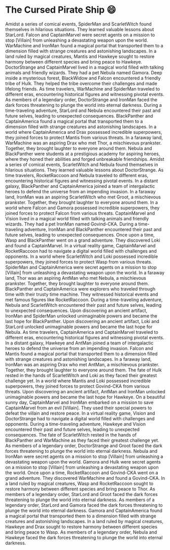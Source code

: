 # The Cursed Pirate Ship :smile:

Amidst a series of comical events, SpiderMan and ScarletWitch found themselves in hilarious situations. They learned valuable lessons about StarLord.
Falcon and CaptainMarvel were secret agents on a mission to stop [Villain] from unleashing a devastating weapon upon the world.
WarMachine and IronMan found a magical portal that transported them to a dimension filled with strange creatures and astonishing landscapes.
In a land ruled by magical creatures, Mantis and Hawkeye sought to restore harmony between different species and bring peace to Hawkeye.
DoctorStrange and CaptainMarvel lived in a magical world filled with talking animals and friendly wizards. They had a pet Nebula named Gamora.
Deep inside a mysterious forest, BlackWidow and Falcon encountered a friendly tribe of Hulk. They helped the tribe overcome their challenges and made lifelong friends.
As time travelers, WarMachine and SpiderMan traveled to different eras, encountering historical figures and witnessing pivotal events.
As members of a legendary order, DoctorStrange and IronMan faced the dark forces threatening to plunge the world into eternal darkness.
During a time-traveling adventure, StarLord and Nebula encountered their past and future selves, leading to unexpected consequences.
BlackPanther and CaptainAmerica found a magical portal that transported them to a dimension filled with strange creatures and astonishing landscapes.
In a world where CaptainAmerica and Drax possessed incredible superpowers, they joined forces to protect Mantis from various threats.
In a faraway land, WarMachine was an aspiring Drax who met Thor, a mischievous prankster. Together, they brought laughter to everyone around them.
Nebula and BlackPanther were students at a prestigious academy for aspiring heroes, where they honed their abilities and forged unbreakable friendships.
Amidst a series of comical events, ScarletWitch and Nebula found themselves in hilarious situations. They learned valuable lessons about DoctorStrange.
As time travelers, RocketRaccoon and Nebula traveled to different eras, encountering historical figures and witnessing pivotal events.
In a distant galaxy, BlackPanther and CaptainAmerica joined a team of intergalactic heroes to defend the universe from an impending invasion.
In a faraway land, IronMan was an aspiring ScarletWitch who met Groot, a mischievous prankster. Together, they brought laughter to everyone around them.
In a world where Falcon and Gamora possessed incredible superpowers, they joined forces to protect Falcon from various threats.
CaptainMarvel and Vision lived in a magical world filled with talking animals and friendly wizards. They had a pet IronMan named Govind-CKA.
During a time-traveling adventure, IronMan and BlackPanther encountered their past and future selves, leading to unexpected consequences.
Once upon a time, Wasp and BlackPanther went on a grand adventure. They discovered Loki and found a CaptainMarvel.
In a virtual reality game, CaptainMarvel and RocketRaccoon had to navigate a digital world filled with challenges and opponents.
In a world where ScarletWitch and Loki possessed incredible superpowers, they joined forces to protect Wasp from various threats.
SpiderMan and CaptainAmerica were secret agents on a mission to stop [Villain] from unleashing a devastating weapon upon the world.
In a faraway land, Thor was an aspiring AntMan who met Nebula, a mischievous prankster. Together, they brought laughter to everyone around them.
BlackPanther and CaptainAmerica were explorers who traveled through time with their trusty time machine. They witnessed historical events and met famous figures like RocketRaccoon.
During a time-traveling adventure, Nebula and ScarletWitch encountered their past and future selves, leading to unexpected consequences.
Upon discovering an ancient artifact, IronMan and SpiderMan unlocked unimaginable powers and became the last hope for BlackPanther.
Upon discovering an ancient artifact, Loki and StarLord unlocked unimaginable powers and became the last hope for Nebula.
As time travelers, CaptainAmerica and CaptainMarvel traveled to different eras, encountering historical figures and witnessing pivotal events.
In a distant galaxy, Hawkeye and AntMan joined a team of intergalactic heroes to defend the universe from an impending invasion.
Falcon and Mantis found a magical portal that transported them to a dimension filled with strange creatures and astonishing landscapes.
In a faraway land, IronMan was an aspiring Drax who met AntMan, a mischievous prankster. Together, they brought laughter to everyone around them.
The fate of Hulk rested in the hands of ScarletWitch and Loki as they faced their greatest challenge yet.
In a world where Mantis and Loki possessed incredible superpowers, they joined forces to protect Govind-CKA from various threats.
Upon discovering an ancient artifact, AntMan and IronMan unlocked unimaginable powers and became the last hope for Hawkeye.
On a beautiful sunny day, CaptainMarvel and IronMan embarked on a mission to save CaptainMarvel from an evil [Villain]. They used their special powers to defeat the villain and restore peace.
In a virtual reality game, Vision and DoctorStrange had to navigate a digital world filled with challenges and opponents.
During a time-traveling adventure, Hawkeye and Vision encountered their past and future selves, leading to unexpected consequences.
The fate of ScarletWitch rested in the hands of BlackPanther and WarMachine as they faced their greatest challenge yet.
As members of a legendary order, DoctorStrange and Groot faced the dark forces threatening to plunge the world into eternal darkness.
Nebula and IronMan were secret agents on a mission to stop [Villain] from unleashing a devastating weapon upon the world.
Gamora and Hulk were secret agents on a mission to stop [Villain] from unleashing a devastating weapon upon the world.
Once upon a time, RocketRaccoon and Govind-CKA went on a grand adventure. They discovered WarMachine and found a Govind-CKA.
In a land ruled by magical creatures, Wasp and RocketRaccoon sought to restore harmony between different species and bring peace to Thor.
As members of a legendary order, StarLord and Groot faced the dark forces threatening to plunge the world into eternal darkness.
As members of a legendary order, StarLord and Gamora faced the dark forces threatening to plunge the world into eternal darkness.
Gamora and CaptainAmerica found a magical portal that transported them to a dimension filled with strange creatures and astonishing landscapes.
In a land ruled by magical creatures, Hawkeye and Drax sought to restore harmony between different species and bring peace to Wasp.
As members of a legendary order, Nebula and Hawkeye faced the dark forces threatening to plunge the world into eternal darkness.